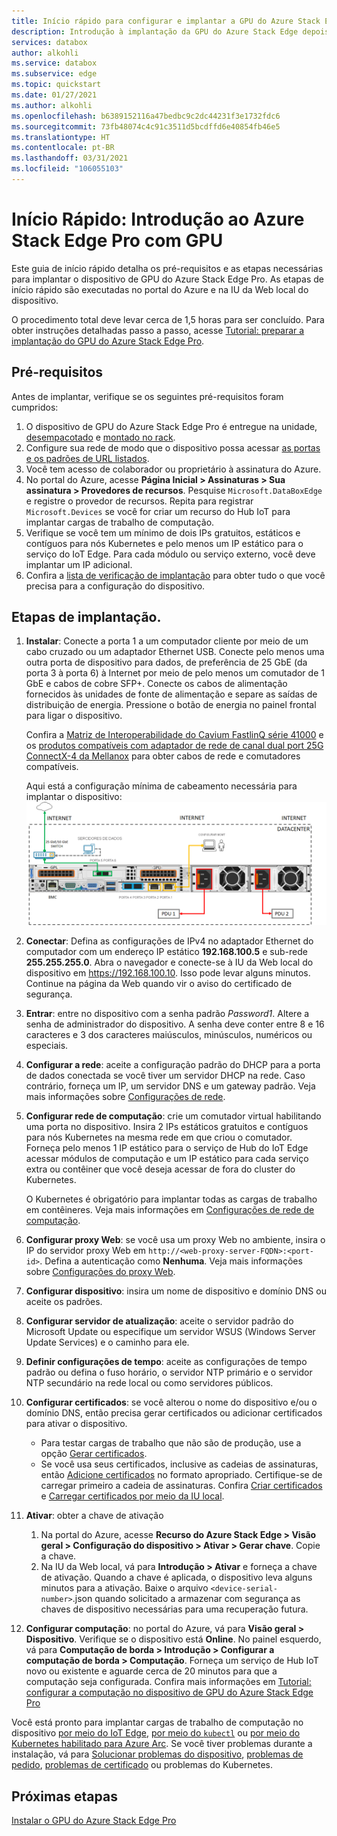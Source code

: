 ```yaml
---
title: Início rápido para configurar e implantar a GPU do Azure Stack Edge | Microsoft Docs
description: Introdução à implantação da GPU do Azure Stack Edge depois que o dispositivo é recebido.
services: databox
author: alkohli
ms.service: databox
ms.subservice: edge
ms.topic: quickstart
ms.date: 01/27/2021
ms.author: alkohli
ms.openlocfilehash: b6389152116a47bedbc9c2dc44231f3e1732fdc6
ms.sourcegitcommit: 73fb48074c4c91c3511d5bcdffd6e40854fb46e5
ms.translationtype: HT
ms.contentlocale: pt-BR
ms.lasthandoff: 03/31/2021
ms.locfileid: "106055103"
---
```

# <a name="quickstart-get-started-with-azure-stack-edge-pro-with-gpu"></a>Início Rápido: Introdução ao Azure Stack Edge Pro com GPU 

Este guia de início rápido detalha os pré-requisitos e as etapas necessárias para implantar o dispositivo de GPU do Azure Stack Edge Pro. As etapas de início rápido são executadas no portal do Azure e na IU da Web local do dispositivo. 

O procedimento total deve levar cerca de 1,5 horas para ser concluído. Para obter instruções detalhadas passo a passo, acesse [Tutorial: preparar a implantação do GPU do Azure Stack Edge Pro](azure-stack-edge-gpu-deploy-prep.md#deployment-configuration-checklist). 


## <a name="prerequisites"></a>Pré-requisitos

Antes de implantar, verifique se os seguintes pré-requisitos foram cumpridos:

1. O dispositivo de GPU do Azure Stack Edge Pro é entregue na unidade, [desempacotado](azure-stack-edge-gpu-deploy-install.md#unpack-the-device) e [montado no rack](azure-stack-edge-gpu-deploy-install.md#rack-the-device). 
1. Configure sua rede de modo que o dispositivo possa acessar [as portas e os padrões de URL listados](azure-stack-edge-gpu-system-requirements.md#networking-port-requirements). 
1. Você tem acesso de colaborador ou proprietário à assinatura do Azure.
1. No portal do Azure, acesse **Página Inicial > Assinaturas > Sua assinatura > Provedores de recursos**. Pesquise `Microsoft.DataBoxEdge` e registre o provedor de recursos. Repita para registrar `Microsoft.Devices` se você for criar um recurso do Hub IoT para implantar cargas de trabalho de computação.
1. Verifique se você tem um mínimo de dois IPs gratuitos, estáticos e contíguos para nós Kubernetes e pelo menos um IP estático para o serviço do IoT Edge. Para cada módulo ou serviço externo, você deve implantar um IP adicional.
1. Confira a [lista de verificação de implantação](azure-stack-edge-gpu-deploy-checklist.md) para obter tudo o que você precisa para a configuração do dispositivo. 


## <a name="deployment-steps"></a>Etapas de implantação.

1. **Instalar**: Conecte a porta 1 a um computador cliente por meio de um cabo cruzado ou um adaptador Ethernet USB. Conecte pelo menos uma outra porta de dispositivo para dados, de preferência de 25 GbE (da porta 3 à porta 6) à Internet por meio de pelo menos um comutador de 1 GbE e cabos de cobre SFP+. Conecte os cabos de alimentação fornecidos às unidades de fonte de alimentação e separe as saídas de distribuição de energia. Pressione o botão de energia no painel frontal para ligar o dispositivo.  

    Confira a [Matriz de Interoperabilidade do Cavium FastlinQ série 41000](https://www.marvell.com/documents/xalflardzafh32cfvi0z/) e os [produtos compatíveis com adaptador de rede de canal dual port 25G ConnectX-4 da Mellanox](https://docs.mellanox.com/display/ConnectX4LxFirmwarev14271016/Firmware+Compatible+Products) para obter cabos de rede e comutadores compatíveis.

    Aqui está a configuração mínima de cabeamento necessária para implantar o dispositivo:  ![Backplane de um dispositivo cabeado](./media/azure-stack-edge-gpu-quickstart/backplane-min-cabling-1.png)

2. **Conectar**: Defina as configurações de IPv4 no adaptador Ethernet do computador com um endereço IP estático **192.168.100.5** e sub-rede **255.255.255.0**. Abra o navegador e conecte-se à IU da Web local do dispositivo em https://192.168.100.10. Isso pode levar alguns minutos. Continue na página da Web quando vir o aviso do certificado de segurança.

3. **Entrar**: entre no dispositivo com a senha padrão *Password1*. Altere a senha de administrador do dispositivo. A senha deve conter entre 8 e 16 caracteres e 3 dos caracteres maiúsculos, minúsculos, numéricos ou especiais.

4. **Configurar a rede**: aceite a configuração padrão do DHCP para a porta de dados conectada se você tiver um servidor DHCP na rede. Caso contrário, forneça um IP, um servidor DNS e um gateway padrão. Veja mais informações sobre [Configurações de rede](azure-stack-edge-gpu-deploy-configure-network-compute-web-proxy.md#configure-network).

5. **Configurar rede de computação**: crie um comutador virtual habilitando uma porta no dispositivo. Insira 2 IPs estáticos gratuitos e contíguos para nós Kubernetes na mesma rede em que criou o comutador. Forneça pelo menos 1 IP estático para o serviço de Hub do IoT Edge acessar módulos de computação e um IP estático para cada serviço extra ou contêiner que você deseja acessar de fora do cluster do Kubernetes. 

    O Kubernetes é obrigatório para implantar todas as cargas de trabalho em contêineres. Veja mais informações em [Configurações de rede de computação](azure-stack-edge-gpu-deploy-configure-network-compute-web-proxy.md#enable-compute-network).

6. **Configurar proxy Web**: se você usa um proxy Web no ambiente, insira o IP do servidor proxy Web em `http://<web-proxy-server-FQDN>:<port-id>`. Defina a autenticação como **Nenhuma**. Veja mais informações sobre [Configurações do proxy Web](azure-stack-edge-gpu-deploy-configure-network-compute-web-proxy.md#configure-web-proxy).

7. **Configurar dispositivo**: insira um nome de dispositivo e domínio DNS ou aceite os padrões. 

8. **Configurar servidor de atualização**: aceite o servidor padrão do Microsoft Update ou especifique um servidor WSUS (Windows Server Update Services) e o caminho para ele. 

9. **Definir configurações de tempo**: aceite as configurações de tempo padrão ou defina o fuso horário, o servidor NTP primário e o servidor NTP secundário na rede local ou como servidores públicos.

10. **Configurar certificados**: se você alterou o nome do dispositivo e/ou o domínio DNS, então precisa gerar certificados ou adicionar certificados para ativar o dispositivo. 

    - Para testar cargas de trabalho que não são de produção, use a opção [Gerar certificados](azure-stack-edge-gpu-deploy-configure-certificates.md#generate-device-certificates). 
    - Se você usa seus certificados, inclusive as cadeias de assinaturas, então [Adicione certificados](azure-stack-edge-gpu-deploy-configure-certificates.md#bring-your-own-certificates) no formato apropriado. Certifique-se de carregar primeiro a cadeia de assinaturas. Confira [Criar certificados](azure-stack-edge-gpu-create-certificates-tool.md) e [Carregar certificados por meio da IU local](azure-stack-edge-gpu-deploy-configure-certificates.md#bring-your-own-certificates).

11. **Ativar**: obter a chave de ativação 

    1. Na portal do Azure, acesse **Recurso do Azure Stack Edge > Visão geral > Configuração do dispositivo > Ativar > Gerar chave**. Copie a chave. 
    1. Na IU da Web local, vá para **Introdução > Ativar** e forneça a chave de ativação. Quando a chave é aplicada, o dispositivo leva alguns minutos para a ativação. Baixe o arquivo `<device-serial-number>`.json quando solicitado a armazenar com segurança as chaves de dispositivo necessárias para uma recuperação futura. 

12. **Configurar computação**: no portal do Azure, vá para **Visão geral > Dispositivo**. Verifique se o dispositivo está **Online**. No painel esquerdo, vá para **Computação de borda > Introdução > Configurar a computação de borda > Computação**. Forneça um serviço de Hub IoT novo ou existente e aguarde cerca de 20 minutos para que a computação seja configurada. Confira mais informações em [Tutorial: configurar a computação no dispositivo de GPU do Azure Stack Edge Pro](azure-stack-edge-gpu-deploy-configure-compute.md)

Você está pronto para implantar cargas de trabalho de computação no dispositivo [por meio do IoT Edge](azure-stack-edge-gpu-deploy-sample-module-marketplace.md), [por meio do `kubectl`](azure-stack-edge-gpu-create-kubernetes-cluster.md) ou [por meio do Kubernetes habilitado para Azure Arc](azure-stack-edge-gpu-deploy-arc-kubernetes-cluster.md). Se você tiver problemas durante a instalação, vá para [Solucionar problemas do dispositivo](), [problemas de pedido](azure-stack-edge-gpu-troubleshoot.md), [problemas de certificado](azure-stack-edge-gpu-certificate-troubleshooting.md) ou problemas do Kubernetes. 

## <a name="next-steps"></a>Próximas etapas

[Instalar o GPU do Azure Stack Edge Pro](./azure-stack-edge-gpu-deploy-install.md)



